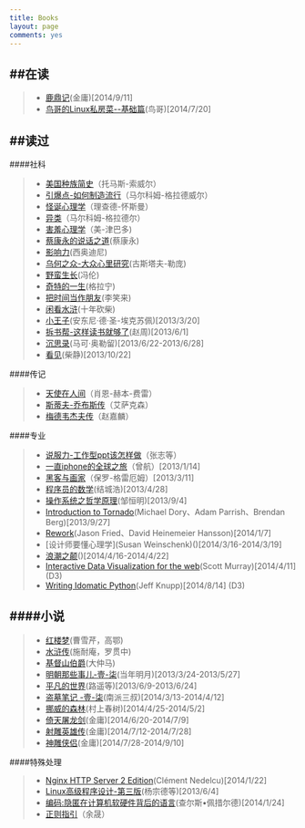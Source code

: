 ```yaml
---
title: Books
layout: page
comments: yes
---
```


##在读
---------------------------------
> + [鹿鼎记]()(金庸)[2014/9/11] 
> + [鸟哥的Linux私房菜--基础篇]()(鸟哥)[2014/7/20]



##读过
---------------------------------
####社科
> + [美国种族简史]()（托马斯-索威尔）
> + [引爆点-如何制造流行]()（马尔科姆-格拉德威尔）
> + [怪诞心理学]()（理查德-怀斯曼）
> + [异类]()（马尔科姆-格拉德尔）
> + [害羞心理学]()（美-津巴多)
> + [蔡康永的说话之道]()(蔡康永)
> + [影响力]()(西奥迪尼)
> + [乌何之众-大众心里研究]()(古斯塔夫-勒庞)
> + [野蛮生长]()(冯伦)
> + [奇特的一生]()(格拉宁)
> + [把时间当作朋友]()(李笑来)
> + [闲看水浒]()(十年砍柴)
> + [小王子]()(安东尼·德·圣-埃克苏佩)[2013/3/20]
> + [拆书帮-这样读书就够了]()(赵周)[2013/6/1]
> + [沉思录]()(马可·奥勒留)[2013/6/22-2013/6/28]
> + [看见]()(柴静)[2013/10/22]

####传记
> + [天使在人间]()（肖恩-赫本-费雷）
> + [斯蒂夫-乔布斯传]()（艾萨克森）
> + [梅德韦杰夫传]()（赵嘉麟）

####专业
> + [说服力-工作型ppt该怎样做]()（张志等）
> + [一直iphone的全球之旅]()（曾航）[2013/1/14]
> + [黑客与画家]()（保罗-格雷厄姆）[2013/3/11]
> + [程序员的数学]()(结城浩)[2013/4/28]
> + [操作系统之哲学原理]()(邹恒明)[2013/9/4]
> + [Introduction to Tornado]()(Michael Dory、Adam Parrish、Brendan Berg)[2013/9/27]
> + [Rework]()(Jason Fried、David Heinemeier Hansson)[2014/1/7]
> + [设计师要懂心理学](Susan Weinschenk)()[2014/3/16-2014/3/19]
> + [浪潮之颠](吴军)()[2014/4/16-2014/4/22]
> + [Interactive Data Visualization for the web]()(Scott Murray)[2014/4/11] (D3)
> + [Writing Idomatic Python]()(Jeff Knupp)[2014/8/14] (D3)

####小说
--------------------------------
> + [红楼梦]()(曹雪芹，高鄂)
> + [水浒传]()(施耐庵，罗贯中)
> + [基督山伯爵]()(大仲马)
> + [明朝那些事儿-壹-柒]()(当年明月)[2013/3/24-2013/5/27]
> + [平凡的世界]()(路遥等)[2013/6/9-2013/6/24] 
> + [盗墓笔记 -壹-柒]()(南派三叔)[2014/3/13-2014/4/12]     
> + [挪威的森林]()(村上春树)[2014/4/25-2014/5/2]     
> + [倚天屠龙剑]()(金庸)[2014/6/20-2014/7/9]
> + [射雕英雄传]()(金庸)[2014/7/12-2014/7/28]
> + [神雕侠侣]()(金庸)[2014/7/28-2014/9/10]     


####特殊处理
> + [Nginx HTTP Server 2 Edition]()(Clément Nedelcu)[2014/1/22]
> + [Linux高级程序设计-第三版]()(杨宗德等)[2013/6/4]
> + [编码:隐匿在计算机软硬件背后的语言]()(查尔斯•佩措尔德)[2014/1/24]
> + [正则指引]()（余晟）